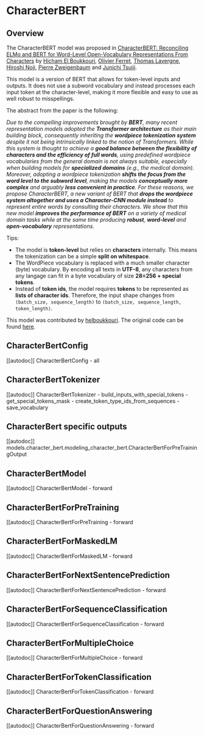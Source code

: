 <!--Copyright 2024 The HuggingFace Team. All rights reserved.

Licensed under the Apache License, Version 2.0 (the "License"); you may not use this file except in compliance with
the License. You may obtain a copy of the License at

http://www.apache.org/licenses/LICENSE-2.0

Unless required by applicable law or agreed to in writing, software distributed under the License is distributed on
an "AS IS" BASIS, WITHOUT WARRANTIES OR CONDITIONS OF ANY KIND, either express or implied. See the License for the
specific language governing permissions and limitations under the License.

⚠️ Note that this file is in Markdown but contain specific syntax for our doc-builder (similar to MDX) that may not be
rendered properly in your Markdown viewer.

-->

# CharacterBERT

## Overview

The CharacterBERT model was proposed in [CharacterBERT: Reconciling ELMo and BERT for Word-Level Open-Vocabulary Representations From Characters](https://aclanthology.org/2020.coling-main.609/) by [Hicham El Boukkouri](https://scholar.google.com/citations?user=rK_ER-YAAAAJ&hl=fr), [Olivier Ferret](https://scholar.google.com/citations?user=-mCQhtIAAAAJ&hl=fr), [Thomas Lavergne](https://scholar.google.com/citations?user=l7XLFhEAAAAJ&hl=fr), [Hiroshi Noji](https://scholar.google.com/citations?user=OODRveoAAAAJ&hl=fr), [Pierre Zweigenbaum](https://scholar.google.com/citations?user=0LjUNAsAAAAJ&hl=fr) and [Junichi Tsujii](https://scholar.google.com/citations?user=h3aNnAIAAAAJ&hl=fr).

This model is a version of BERT that allows for token-level inputs and outputs. It does not use a subword vocabulary and instead processes each input token at the character-level, making it more flexible and easy to use as well robust to misspellings.

The abstract from the paper is the following:

*Due to the compelling improvements brought by **BERT**, many recent representation models adopted the **Transformer architecture** as their main building block, consequently inheriting the **wordpiece tokenization system** despite it not being intrinsically linked to the notion of Transformers. While this system is thought to achieve a **good balance between the flexibility of characters and the efficiency of full words**, using predefined wordpiece vocabularies from the general domain is not always suitable, especially when building models for **specialized domains** (e.g., the medical domain). Moreover, adopting a wordpiece tokenization **shifts the focus from the word level to the subword level**, making the models **conceptually more complex** and arguably **less convenient in practice**. For these reasons, we propose CharacterBERT, a new variant of BERT that **drops the wordpiece system altogether and uses a Character-CNN module instead** to represent entire words by consulting their characters. We show that this new model **improves the performance of BERT** on a variety of medical domain tasks while at the same time producing **robust**, **word-level** and **open-vocabulary** representations.*

Tips:

- The model is **token-level** but relies on **characters** internally. This means the tokenization can be a simple **split on whitespace**.
- The WordPiece vocabulary is replaced with a much smaller character (byte) vocabulary. By encoding all texts in **UTF-8**, any characters from any langage can fit in a byte vocabulary of size **28=256 + special tokens**.
- Instead of **token ids**, the model requires **tokens** to be represented as **lists of character ids**. Therefore, the input shape changes from `(batch_size, sequence_length)` to `(batch_size, sequence_length, token_length)`.

This model was contributed by [helboukkouri](https://huggingface.co/helboukkouri).
The original code can be found [here](https://github.com/helboukkouri/character-bert).


## CharacterBertConfig

[[autodoc]] CharacterBertConfig
    - all

## CharacterBertTokenizer

[[autodoc]] CharacterBertTokenizer
    - build_inputs_with_special_tokens
    - get_special_tokens_mask
    - create_token_type_ids_from_sequences
    - save_vocabulary

## CharacterBert specific outputs

[[autodoc]] models.character_bert.modeling_character_bert.CharacterBertForPreTrainingOutput

## CharacterBertModel

[[autodoc]] CharacterBertModel
    - forward

## CharacterBertForPreTraining

[[autodoc]] CharacterBertForPreTraining
    - forward

## CharacterBertForMaskedLM

[[autodoc]] CharacterBertForMaskedLM
    - forward

## CharacterBertForNextSentencePrediction

[[autodoc]] CharacterBertForNextSentencePrediction
    - forward

## CharacterBertForSequenceClassification

[[autodoc]] CharacterBertForSequenceClassification
    - forward

## CharacterBertForMultipleChoice

[[autodoc]] CharacterBertForMultipleChoice
    - forward

## CharacterBertForTokenClassification

[[autodoc]] CharacterBertForTokenClassification
    - forward

## CharacterBertForQuestionAnswering

[[autodoc]] CharacterBertForQuestionAnswering
    - forward
